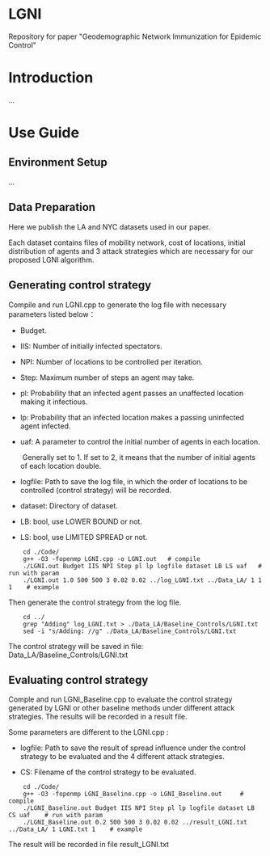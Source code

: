 # LGNI
Repository for paper "Geodemographic Network Immunization for Epidemic Control"

# Introduction

...

# Use Guide
## Environment Setup

...

## Data Preparation

Here we publish the LA and NYC datasets used in our paper.

Each dataset contains files of mobility network, cost of locations, initial distribution of agents and 3 attack strategies which are necessary for our proposed LGNI algorithm.



## Generating control strategy

Compile and run LGNI.cpp to generate the log file with necessary parameters listed below：

* Budget.

* IIS:  Number of initially infected spectators.

* NPI:  Number of locations to be controlled per iteration.

* Step:  Maximum number of steps an agent may take.

* pl:  Probability that an infected agent passes an unaffected location making it infectious.

* lp:  Probability that an infected location makes a passing uninfected agent infected.

* uaf:  A parameter to control the initial number of agents in each location.

  ​		Generally set to 1. If set to 2, it means that the number of initial agents of each location double.

* logfile:  Path to save the log file, in which the order of  locations to be controlled (control strategy) will be recorded.

* dataset:  Directory of dataset.

* LB:  bool, use LOWER BOUND or not.

* LS:  bool, use LIMITED SPREAD or not.

```
	cd ./Code/
	g++ -O3 -fopenmp LGNI.cpp -o LGNI.out   # compile
	./LGNI.out Budget IIS NPI Step pl lp logfile dataset LB LS uaf   # run with param
	./LGNI.out 1.0 500 500 3 0.02 0.02 ../log_LGNI.txt ../Data_LA/ 1 1 1    # example
```

Then generate the control strategy from the log file.

```
	cd ../
	grep "Adding" log_LGNI.txt > ./Data_LA/Baseline_Controls/LGNI.txt
	sed -i "s/Adding: //g" ./Data_LA/Baseline_Controls/LGNI.txt
```

The control strategy will be saved in file: Data_LA/Baseline_Controls/LGNI.txt



## Evaluating control strategy

Comple and run LGNI_Baseline.cpp to evaluate the control strategy generated by LGNI or other baseline methods under different attack strategies. The results will be recorded in a result file.

Some parameters are different to the LGNI.cpp :

* logfile:  Path to save the result of spread influence under the control strategy to be evaluated and the 4 different attack strategies.

* CS:  Filename of the control strategy to be evaluated.

```
    cd ./Code/
    g++ -O3 -fopenmp LGNI_Baseline.cpp -o LGNI_Baseline.out     # compile
    ./LGNI_Baseline.out Budget IIS NPI Step pl lp logfile dataset LB CS uaf    # run with param
    ./LGNI_Baseline.out 0.2 500 500 3 0.02 0.02 ../result_LGNI.txt ../Data_LA/ 1 LGNI.txt 1    # example
```

The result will be recorded in file result_LGNI.txt
